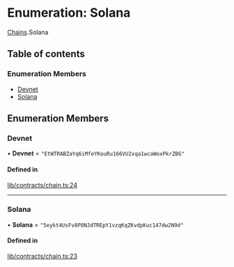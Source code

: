 # Enumeration: Solana

[Chains](../modules/Chains.md).Solana

## Table of contents

### Enumeration Members

- [Devnet](Chains.Solana.md#devnet)
- [Solana](Chains.Solana.md#solana)

## Enumeration Members

### Devnet

• **Devnet** = ``"EtWTRABZaYq6iMfeYKouRu166VU2xqa1wcaWoxPkrZBG"``

#### Defined in

[lib/contracts/chain.ts:24](https://github.com/threshold-network/tbtc-v2/blob/main/typescript/src/lib/contracts/chain.ts#L24)

___

### Solana

• **Solana** = ``"5eykt4UsFv8P8NJdTREpY1vzqKqZKvdpKuc147dw2N9d"``

#### Defined in

[lib/contracts/chain.ts:23](https://github.com/threshold-network/tbtc-v2/blob/main/typescript/src/lib/contracts/chain.ts#L23)
